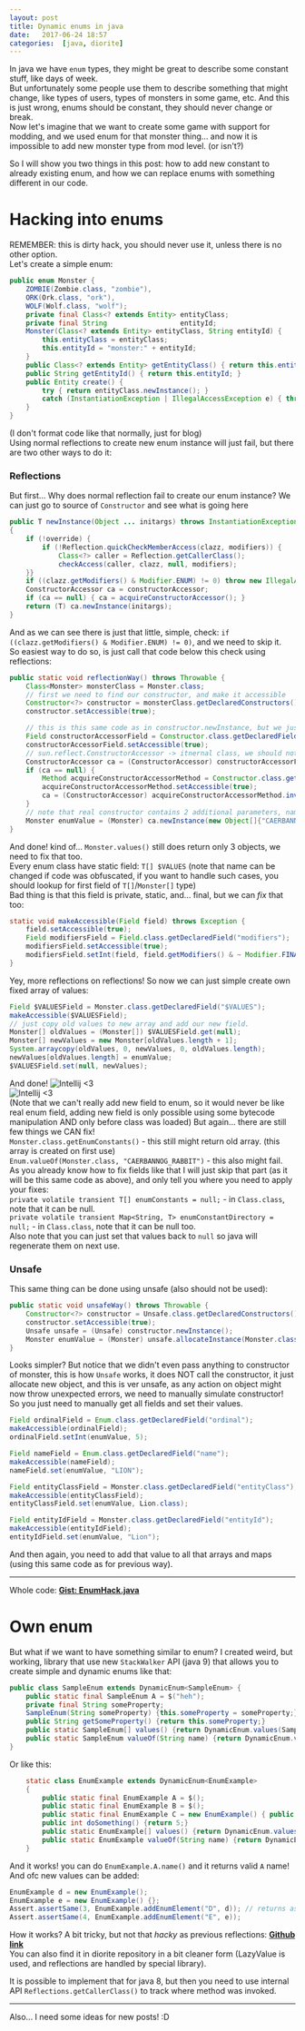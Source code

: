 ```yaml
---
layout: post
title: Dynamic enums in java
date:   2017-06-24 18:57
categories:  [java, diorite]
---
```


In java we have `enum` types, they might be great to describe some constant stuff, like days of week.  
But unfortunately some people use them to describe something that might change, like types of users, types of monsters in some game, etc. And this is just wrong, enums should be constant, they should never change or break.  
Now let's imagine that we want to create some game with support for modding, and we used enum for that monster thing... and now it is impossible to add new monster type from mod level. (or isn't?)


So I will show you two things in this post: how to add new constant to already existing enum, and how we can replace enums with something different in our code.

# Hacking into enums
REMEMBER: this is dirty hack, you should never use it, unless there is no other option.   
Let's create a simple enum:
```java
public enum Monster {
    ZOMBIE(Zombie.class, "zombie"),
    ORK(Ork.class, "ork"),
    WOLF(Wolf.class, "wolf");
    private final Class<? extends Entity> entityClass;
    private final String                  entityId;
    Monster(Class<? extends Entity> entityClass, String entityId) {
        this.entityClass = entityClass;
        this.entityId = "monster:" + entityId;
    }
    public Class<? extends Entity> getEntityClass() { return this.entityClass; }
    public String getEntityId() { return this.entityId; }
    public Entity create() {
        try { return entityClass.newInstance(); }
        catch (InstantiationException | IllegalAccessException e) { throw new InternalError(e); }
    }
}
```
(I don't format code like that normally, just for blog)  
Using normal reflections to create new enum instance will just fail, but there are two other ways to do it: 
### Reflections  
But first... Why does normal reflection fail to create our enum instance? We can just go to source of `Constructor` and see what is going here
```java
public T newInstance(Object ... initargs) throws InstantiationException, IllegalAccessException, IllegalArgumentException, InvocationTargetException
{
    if (!override) {
        if (!Reflection.quickCheckMemberAccess(clazz, modifiers)) {
            Class<?> caller = Reflection.getCallerClass();
            checkAccess(caller, clazz, null, modifiers);
    }}
    if ((clazz.getModifiers() & Modifier.ENUM) != 0) throw new IllegalArgumentException("Cannot reflectively create enum objects");
    ConstructorAccessor ca = constructorAccessor;
    if (ca == null) { ca = acquireConstructorAccessor(); }
    return (T) ca.newInstance(initargs);
}
```
And as we can see there is just that little, simple, check: `if ((clazz.getModifiers() & Modifier.ENUM) != 0)`, and we need to skip it.  
So easiest way to do so, is just call that code below this check using reflections:
```java
public static void reflectionWay() throws Throwable {
    Class<Monster> monsterClass = Monster.class;
    // first we need to find our constructor, and make it accessible
    Constructor<?> constructor = monsterClass.getDeclaredConstructors()[0];
    constructor.setAccessible(true);

    // this is this same code as in constructor.newInstance, but we just skipped all that useless enum checks ;)
    Field constructorAccessorField = Constructor.class.getDeclaredField("constructorAccessor");
    constructorAccessorField.setAccessible(true);
    // sun.reflect.ConstructorAccessor -> itnernal class, we should not use it, if you need use it, it would be better to actually not import it, but use it only via reflections. (as package may change, and will in java 9)
    ConstructorAccessor ca = (ConstructorAccessor) constructorAccessorField.get(constructor);
    if (ca == null) {
        Method acquireConstructorAccessorMethod = Constructor.class.getDeclaredMethod("acquireConstructorAccessor");
        acquireConstructorAccessorMethod.setAccessible(true);
        ca = (ConstructorAccessor) acquireConstructorAccessorMethod.invoke(constructor);
    }
    // note that real constructor contains 2 additional parameters, name and oridinal
    Monster enumValue = (Monster) ca.newInstance(new Object[]{"CAERBANNOG_RABBIT", 4, CaerbannogRabbit.class, "caerbannograbbit"});// you can call that using reflections too, reflecting reflections are best part of java ;)
}
```
And done! kind of... `Monster.values()` still does return only 3 objects, we need to fix that too.  
Every enum class have static field: `T[] $VALUES` (note that name can be changed if code was obfuscated, if you want to handle such cases, you should lookup for first field of `T[]`/`Monster[]` type)  
Bad thing is that this field is private, static, and... final, but we can *fix* that too:
```java
static void makeAccessible(Field field) throws Exception {
    field.setAccessible(true);
    Field modifiersField = Field.class.getDeclaredField("modifiers");
    modifiersField.setAccessible(true);
    modifiersField.setInt(field, field.getModifiers() & ~ Modifier.FINAL);
}
```
Yey, more reflections on reflections! So now we can just simple create own fixed array of values: 
```java
Field $VALUESField = Monster.class.getDeclaredField("$VALUES");
makeAccessible($VALUESField);
// just copy old values to new array and add our new field.
Monster[] oldValues = (Monster[]) $VALUESField.get(null);
Monster[] newValues = new Monster[oldValues.length + 1];
System.arraycopy(oldValues, 0, newValues, 0, oldValues.length);
newValues[oldValues.length] = enumValue;
$VALUESField.set(null, newValues);
```
And done!
![Intellij <3](/assets/dynamic-enum-1.png)  
![Intellij <3](/assets/dynamic-enum-2.png)  
(Note that we can't really add new field to enum, so it would never be like real enum field, adding new field is only possible using some bytecode manipulation AND only before class was loaded)
But again... there are still few things we CAN fix!  
`Monster.class.getEnumConstants()` - this still might return old array. (this array is created on first use)  
`Enum.valueOf(Monster.class, "CAERBANNOG_RABBIT")` - this also might fail.  
As you already know how to fix fields like that I will just skip that part (as it will be this same code as above), and only tell you where you need to apply your fixes:  
`private volatile transient T[] enumConstants = null;` - in `Class.class`, note that it can be null.  
`private volatile transient Map<String, T> enumConstantDirectory = null;` - in `Class.class`, note that it can be null too.  
Also note that you can just set that values back to `null` so java will regenerate them on next use.  

### Unsafe
This same thing can be done using unsafe (also should not be used):
```java
public static void unsafeWay() throws Throwable {
    Constructor<?> constructor = Unsafe.class.getDeclaredConstructors()[0];
    constructor.setAccessible(true);
    Unsafe unsafe = (Unsafe) constructor.newInstance();
    Monster enumValue = (Monster) unsafe.allocateInstance(Monster.class);
}
```
Looks simpler? But notice that we didn't even pass anything to constructor of monster, this is how `Unsafe` works, it does NOT call the constructor, it just allocate new object, and this is ver unsafe, as any action on object might now throw unexpected errors, we need to manually simulate constructor!  
So you just need to manually get all fields and set their values.  
```java
Field ordinalField = Enum.class.getDeclaredField("ordinal");
makeAccessible(ordinalField);
ordinalField.setInt(enumValue, 5);

Field nameField = Enum.class.getDeclaredField("name");
makeAccessible(nameField);
nameField.set(enumValue, "LION");

Field entityClassField = Monster.class.getDeclaredField("entityClass");
makeAccessible(entityClassField);
entityClassField.set(enumValue, Lion.class);

Field entityIdField = Monster.class.getDeclaredField("entityId");
makeAccessible(entityIdField);
entityIdField.set(enumValue, "Lion");
```
And then again, you need to add that value to all that arrays and maps (using this same code as for previous way).  
___  
Whole code: [**Gist: EnumHack.java**](https://gist.github.com/GotoFinal/74393bbc88d2b89646c93a9617e04795)

# Own enum
But what if we want to have something similar to enum? I created weird, but working, library that use new `StackWalker` API (java 9) that allows you to create simple and dynamic enums like that:
```java
public class SampleEnum extends DynamicEnum<SampleEnum> {
    public static final SampleEnum A = $("heh");
    private final String someProperty;
    SampleEnum(String someProperty) {this.someProperty = someProperty;}
    public String getSomeProperty() {return this.someProperty;}
    public static SampleEnum[] values() {return DynamicEnum.values(SampleEnum.class);}
    public static SampleEnum valueOf(String name) {return DynamicEnum.valueOf(SampleEnum.class, name);}
}
```
Or like this:
```java
    static class EnumExample extends DynamicEnum<EnumExample>
    {
        public static final EnumExample A = $();
        public static final EnumExample B = $();
        public static final EnumExample C = new EnumExample() { public int doSomething() {return 7;} };
        public int doSomething() {return 5;}
        public static EnumExample[] values() {return DynamicEnum.values(EnumExample.class);}
        public static EnumExample valueOf(String name) {return DynamicEnum.valueOf(EnumExample.class, name);}
    }
```
And it works! you can do `EnumExample.A.name()` and it returns valid `A` name!  
And ofc new values can be added:  
```java
EnumExample d = new EnumExample();
EnumExample e = new EnumExample() {};
Assert.assertSame(3, EnumExample.addEnumElement("D", d)); // returns assigned ordinal
Assert.assertSame(4, EnumExample.addEnumElement("E", e));
```
How it works? A bit tricky, but not that *hacky* as previous reflections: [**Github link**](https://gist.github.com/GotoFinal/2354ca1831aaaefc2a3a45bd71f7d636)  
You can also find it in diorite repository in a bit cleaner form (LazyValue is used, and reflections are handled by special library).  

It is possible to implement that for java 8, but then you need to use internal API `Reflections.getCallerClass()` to track where method was invoked.
____


Also... I need some ideas for new posts! :D